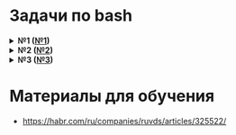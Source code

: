 # Задачи по bash

<details>

<summary>
<b>№1 (<a href="task_1">№1</a>)</b>
</summary>

Написать скрипт, который принимает 2 параметра:
имя директории, строка текста
Скрипт выводит список имён файлов из заданной директории, в которых содержится заданная строка текста

</details>

<details>

<summary>
<b>№2 (<a href="task_2">№2</a>)</b>
</summary>

Скрипт принимает на вход 1 параметр - имя директории. 
Проверить, что переданный параметр является существующей директорией.
Если это так - вывести имена файлов из директории,
которые содержит наибольшее количество строк.

</details>

<details>

<summary>
<b>№3 (<a href="task_3">№3</a>)</b>
</summary>

 Скрипт, выводящий полный и относительный путь до директории, а также имя директории, в которой он находится. Например:
/home/oracle/scripts/script.sh - тут лежит скрипт
#переходим,например, в дирку home
cd /home
#запускаем скрипт
./oracle/scripts/script.sh
#скрипт выведет 3 строки
/home/oracle/scripts  
./oracle/scripts
scripts

</details>


# Материалы для обучения 
- https://habr.com/ru/companies/ruvds/articles/325522/